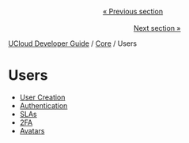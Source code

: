 <p align='center'>
<a href='/docs/developer-guide/core/resources.md'>« Previous section</a>
&nbsp;&nbsp;&nbsp;&nbsp;&nbsp;&nbsp;&nbsp;&nbsp;&nbsp;&nbsp;&nbsp;&nbsp;&nbsp;&nbsp;&nbsp;&nbsp;&nbsp;&nbsp;&nbsp;&nbsp;&nbsp;&nbsp;&nbsp;&nbsp;&nbsp;&nbsp;&nbsp;&nbsp;&nbsp;&nbsp;&nbsp;&nbsp;&nbsp;&nbsp;&nbsp;&nbsp;&nbsp;&nbsp;&nbsp;&nbsp;&nbsp;&nbsp;&nbsp;&nbsp;&nbsp;&nbsp;&nbsp;&nbsp;&nbsp;&nbsp;&nbsp;&nbsp;&nbsp;&nbsp;&nbsp;&nbsp;&nbsp;&nbsp;&nbsp;&nbsp;&nbsp;&nbsp;&nbsp;&nbsp;&nbsp;&nbsp;&nbsp;&nbsp;&nbsp;&nbsp;&nbsp;&nbsp;&nbsp;&nbsp;&nbsp;&nbsp;&nbsp;&nbsp;&nbsp;&nbsp;&nbsp;&nbsp;&nbsp;&nbsp;&nbsp;&nbsp;&nbsp;&nbsp;&nbsp;&nbsp;&nbsp;&nbsp;&nbsp;&nbsp;&nbsp;&nbsp;&nbsp;&nbsp;&nbsp;&nbsp;&nbsp;&nbsp;&nbsp;&nbsp;&nbsp;&nbsp;&nbsp;&nbsp;&nbsp;&nbsp;&nbsp;&nbsp;&nbsp;&nbsp;&nbsp;&nbsp;&nbsp;&nbsp;&nbsp;&nbsp;&nbsp;&nbsp;&nbsp;&nbsp;&nbsp;&nbsp;&nbsp;&nbsp;&nbsp;&nbsp;&nbsp;&nbsp;&nbsp;&nbsp;&nbsp;&nbsp;&nbsp;&nbsp;&nbsp;&nbsp;&nbsp;&nbsp;&nbsp;&nbsp;&nbsp;&nbsp;&nbsp;&nbsp;&nbsp;&nbsp;&nbsp;&nbsp;&nbsp;<a href='/docs/developer-guide/core/users/creation.md'>Next section »</a>
</p>


[UCloud Developer Guide](/docs/developer-guide/README.md) / [Core](/docs/developer-guide/core/README.md) / Users
# Users

 - [User Creation](/docs/developer-guide/core/users/creation.md)
 - [Authentication](/docs/developer-guide/core/users/authentication/README.md)
 - [SLAs](/docs/developer-guide/core/users/slas.md)
 - [2FA](/docs/developer-guide/core/users/2fa.md)
 - [Avatars](/docs/developer-guide/core/users/avatars.md)
